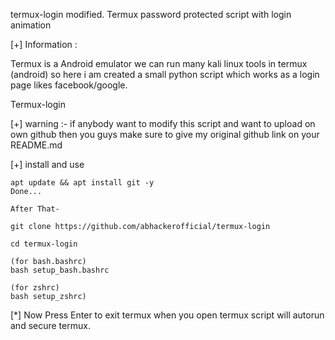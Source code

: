termux-login modified.
Termux password protected script with login animation



 [+] Information :

   Termux is a Android emulator we can run many kali linux
   tools in termux (android) so here i am created a small 
   python script which works as a login page likes facebook/google.
   

   Termux-login

[+] warning :- if anybody want to modify this script and want to 
    upload on own github then you guys make sure to give my original github link on your README.md


[+] install and use
    
    apt update && apt install git -y
    Done...
    
    After That-
    
    git clone https://github.com/abhackerofficial/termux-login

    cd termux-login
    
    (for bash.bashrc)
    bash setup_bash.bashrc
    
    (for zshrc)
    bash setup_zshrc)

[*] Now Press Enter to exit termux when you open termux script will autorun and secure termux.
    
